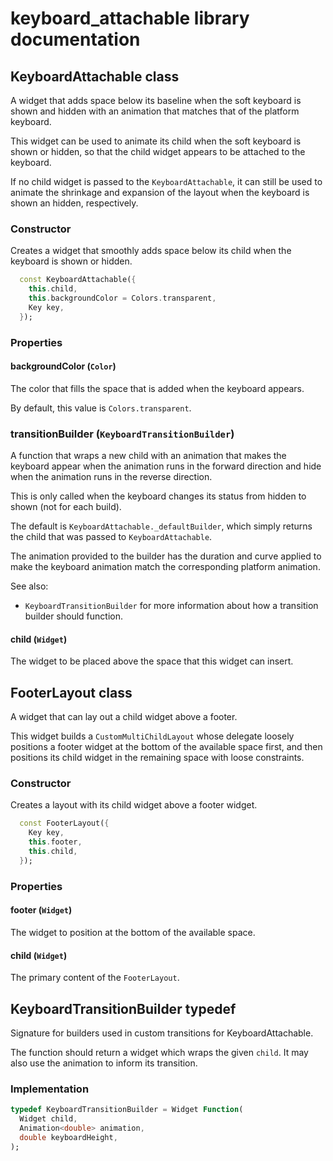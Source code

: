 # keyboard_attachable library documentation

## KeyboardAttachable class

A widget that adds space below its baseline when the soft keyboard is shown
and hidden with an animation that matches that of the platform keyboard.

This widget can be used to animate its child when the soft keyboard is shown
or hidden, so that the child widget appears to be attached to the keyboard.

If no child widget is passed to the `KeyboardAttachable`, it can still be
used to animate the shrinkage and expansion of the layout when the keyboard
is shown an hidden, respectively.

### Constructor

Creates a widget that smoothly adds space below its child when the
keyboard is shown or hidden.

```dart
  const KeyboardAttachable({
    this.child,
    this.backgroundColor = Colors.transparent,
    Key key,
  });
```

### Properties

#### backgroundColor (`Color`)

The color that fills the space that is added when the keyboard appears.

By default, this value is `Colors.transparent`.

### transitionBuilder (`KeyboardTransitionBuilder`)

A function that wraps a new child with an animation that makes the
keyboard appear when the animation runs in the forward direction and hide
when the animation runs in the reverse direction.

This is only called when the keyboard changes its status from hidden to
shown (not for each build).

The default is `KeyboardAttachable._defaultBuilder`, which simply returns
the child that was passed to `KeyboardAttachable`.

The animation provided to the builder has the duration and curve applied
to make the keyboard animation match the corresponding platform animation.

See also:

* `KeyboardTransitionBuilder` for more information about how a transition
builder should function.

#### child (`Widget`)

The widget to be placed above the space that this widget can insert.

## FooterLayout class

A widget that can lay out a child widget above a footer.

This widget builds a `CustomMultiChildLayout` whose delegate loosely
positions a footer widget at the bottom of the available space first,
and then positions its child widget in the remaining space with loose
constraints.

### Constructor

Creates a layout with its child widget above a footer widget.

```dart
  const FooterLayout({
    Key key,
    this.footer,
    this.child,
  });
```

### Properties

#### footer (`Widget`)

The widget to position at the bottom of the available space.

#### child (`Widget`)

The primary content of the `FooterLayout`.

## KeyboardTransitionBuilder typedef

Signature for builders used in custom transitions for KeyboardAttachable.

The function should return a widget which wraps the given `child`.
It may also use the animation to inform its transition.

### Implementation

```dart
typedef KeyboardTransitionBuilder = Widget Function(
  Widget child,
  Animation<double> animation,
  double keyboardHeight,
);
```
